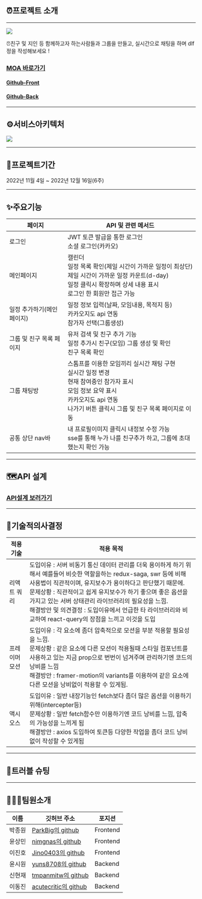 ## ⏰프로젝트 소개
---
![](https://velog.velcdn.com/images/whdnjs10/post/18aa5dbb-75c7-4f23-924d-62b1ba5e1283/image.jpg)

⏰친구 및 지인 등 함께하고자 하는사람들과 그룹을 만들고, 실시간으로 채팅을 하며 dlf정을 작성해보세요 !  

### [MOA 바로가기](https://moa99.site)
#### [Github-Front](https://github.com/99-Moa/99-MOA-F)
#### [Github-Back](https://github.com/99-Moa/99-Moa-B)

----

## ⚙️서비스아키텍처
![](https://velog.velcdn.com/images/whdnjs10/post/16f107d4-c436-474b-92d3-980719178a53/image.png)

----

## 📅프로젝트기간
2022년 11월 4일 ~ 2022년 12월 16일(6주)

----
## ✨주요기능

|페이지|API 및 관련 메서드|
|---|---|
|로그인|JWT 토큰 발급을 통한 로그인<br>소셜 로그인(카카오)<br>|
|메인페이지|캘린더<br>일정 목록 확인(제일 시간이 가까운 일정이 최상단)<br>제일 시간이 가까운 일정 카운트(d-day)<br>일정 클릭시 확장하며 상세 내용 표시<br>로그인 한 회원만 접근 가능|
|일정 추가하기(메인페이지)|일정 정보 입력(날짜, 모임내용, 목적지 등)<br>카카오지도 api 연동<br>참가자 선택(그룹생성)|
|그룹 및 친구 목록 페이지|유저 검색 및 친구 추가 기능<br>일정 추가시 친구(모임) 그룹 생성 및 확인<br>친구 목록 확인|
|그룹 채팅방|스톰프를 이용한 모임끼리 실시간 채팅 구현<br>실시간 일정 변경<br>현재 참여중인 참가자 표시<br>모임 정보 요약 표시<br>카카오지도 api 연동<br>나가기 버튼 클릭시 그룹 및 친구 목록 페이지로 이동|
|공통 상단 nav바|내 프로필이미지 클릭시 내정보 수정 가능<br>sse를 통해 누가 나를 친구추가 하고, 그룹에 초대했는지 확인 가능|

----

## 🗺API 설계
### [API설계 보러가기](https://magnificent-plant-413.notion.site/99-2-4ce564cddbb54c01b47c5d73e7c1a2e6)

----
## 🔨기술적의사결정

|적용 기술|적용 목적|
|---|---|
|리액트 쿼리|도입이유 : 서버 비동기 통신 데이터 관리를 더욱 용이하게 하기 위해서 예를들어 비슷한 역할을하는 redux-saga, swr 등에 비해 사용법이 직관적이며, 유지보수가 용이하다고 판단했기 때문에.<br>문제상황 : 직관적이고 쉽게 유지보수가 하기 좋으며 좋은 옵션을 가지고 있는 서버 상태관리 라이브러리의 필요성을 느낌.<br>해결방안 및 의견결정 : 도입이유에서 언급한 타 라이브러리와 비교하여 react-query의 장점을 느끼고 이것을 도입|
|프레이머 모션|도입이유 : 각 요소에 좀더 압축적으로 모션을 부분 적용할 필요성을 느낌.<br>문제상황 : 같은 요소에 다른 모션이 적용될때 스타일 컴포넌트를 사용하고 있는 지금 prop으로 번번이 넘겨주며 관리하기엔 코드의 낭비를 느낌<br>해결방안 : framer-motion의 variants를 이용하여 같은 요소에 다른 모션을 낭비없이 적용할 수 있게됨.|
|액시오스|도입이유 : 일반 내장기능인 fetch보다 좀더 많은 옵션을 이용하기 위해(intercepter등)<br>문제상황 : 일반 fetch함수만 이용하기엔 코드 낭비를 느낌, 압축의 가능성을 느끼게 됨<br>해결방안 : axios 도입하여 토큰등 다양한 작업을 좀더 코드 낭비 없이 작성할 수 있게됨|

----
## 🎯트러블 슈팅
----
## 👨‍👩‍👧팀원소개

|이름|깃허브 주소|포지션|
|---|---|---|
|박종원|[ParkBig의 github](https://github.com/ParkBig)|Frontend|
|윤상민|[nimgnas의 github](https://github.com/nimgnas)|Frontend|
|이진호|[Jino0403의 github](https://github.com/Jino0403)|Frontend|
|윤시원|[yuns8708의 github](https://github.com/yuns8708)|Backend|
|신현재|[tmpanmitw의 github](https://github.com/tmpanmitw)|Backend|
|이동진|[acutecritic의 github](https://github.com/acutecritic)|Backend|







